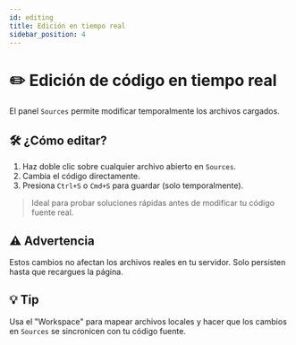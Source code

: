 ```yaml
---
id: editing
title: Edición en tiempo real
sidebar_position: 4
---
```


# ✏️ Edición de código en tiempo real

El panel `Sources` permite modificar temporalmente los archivos cargados.

## 🛠️ ¿Cómo editar?

1. Haz doble clic sobre cualquier archivo abierto en `Sources`.
2. Cambia el código directamente.
3. Presiona `Ctrl+S` o `Cmd+S` para guardar (solo temporalmente).

> Ideal para probar soluciones rápidas antes de modificar tu código fuente real.

## ⚠️ Advertencia

Estos cambios no afectan los archivos reales en tu servidor. Solo persisten hasta que recargues la página.

## 💡 Tip

Usa el "Workspace" para mapear archivos locales y hacer que los cambios en `Sources` se sincronicen con tu código fuente.